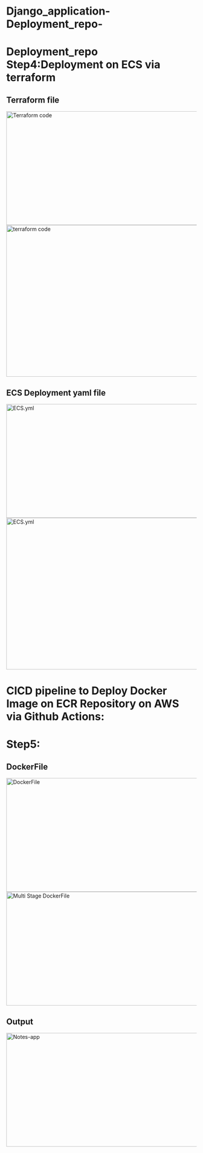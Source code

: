 # Django_application-Deployment_repo-
Deployment_repo
Step4:Deployment on ECS via terraform
=
<html>
<body>

<h2>Terraform file </h2>
<img src="https://github.com/user-attachments/assets/d34fcfea-2dfd-4c76-8f23-eddc20e0e3f0" alt="Terraform code" width="800" height="300">
<img src="https://github.com/user-attachments/assets/5e42435d-5183-4521-88ca-8cdc490d5bbf" alt="terraform code" width="800" height="400">



<h2>ECS Deployment yaml file </h2>
<img src="https://github.com/user-attachments/assets/87b5c4cb-251b-4963-9d60-f0760106d419" alt="ECS.yml" width="800" height="300">
<img src="https://github.com/user-attachments/assets/7c7126a6-5922-438a-8795-f7b481fa0ff3" alt="ECS.yml" width="800" height="400">
</body>
</html>


CICD pipeline to Deploy Docker Image on ECR Repository on AWS via Github Actions:
=

Step5:
=
<html>
<body>

<h2>DockerFile </h2>
<img src="" alt="DockerFile" width="800" height="300">
<img src="" alt="Multi Stage DockerFile" width="800" height="300">


<h2>Output </h2>
<img src="https://github.com/user-attachments/assets/18af9812-a8c4-4359-84a1-0464988ffb73" alt="Notes-app" width="800" height="300">
</body>
</html>
